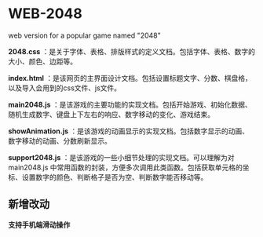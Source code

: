 # WEB-2048
web version for a popular game named "2048"

**2048.css** ：是关于字体、表格、排版样式的定义文档。包括字体、表格、数字的大小、颜色、边距等。

**index.html** ：是该网页的主界面设计文档。包括设置标题文字、分数、棋盘格，以及导入会用到的css文件、js文件。

**main2048.js** ：是该游戏的主要功能的实现文档。包括开始游戏、初始化数据、随机生成数字、键盘上下左右的响应、数字移动的变化、游戏结束。

**showAnimation.js** ：是该游戏的动画显示的实现文档。包括数字显示的动画、数字移动的动画、分数刷新显示。

**support2048.js** ：是该游戏的一些小细节处理的实现文档。可以理解为对 main2048.js 中常用函数的封装，方便多次调用此类函数。包括获取单元格的坐标、设置数字的颜色、判断格子是否为空、判断数字能否移动等。



## 新增改动
**支持手机端滑动操作**
